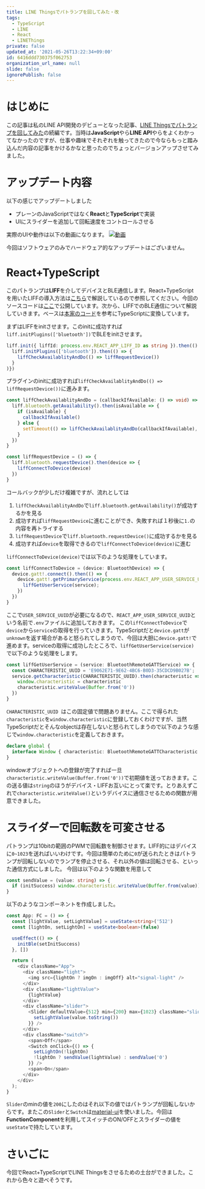 ```yaml
---
title: LINE Thingsでパトランプを回してみた・改
tags:
  - TypeScript
  - LINE
  - React
  - LINEThings
private: false
updated_at: '2021-05-26T13:22:34+09:00'
id: 6416ddd730375f062753
organization_url_name: null
slide: false
ignorePublish: false
---
```

# はじめに
この記事は私のLINE API開発のデビューとなった記事、[LINE Thingsでパトランプを回してみた](https://qiita.com/ufoo68/items/63dc64958cddd6bfb36a)の続編です。当時は**JavaScript**やら**LINE API**やらをよくわかってなかったのですが、仕事や趣味でそれぞれを触ってきたので今ならもっと踏み込んだ内容の記事をかけるかなと思ったのでちょっとバージョンアップさせてみました。

# アップデート内容
以下の感じでアップデートしました

- プレーンのJavaScriptではなく**React**と**TypeScript**で実装
- UIにスライダーを追加して回転速度をコントロールさせる

実際のUIや動作は以下の動画になります。
[![動画](http://img.youtube.com/vi/4uf0cAiVIwo/0.jpg)](https://www.youtube.com/watch?v=4uf0cAiVIwo)

今回はソフトウェアのみでハードウェア的なアップデートはございません。

# React+TypeScript
このパトランプは**LIFF**を介してデバイスとBLE通信します。React+TypeScriptを用いたLIFFの導入方法は[こちら](https://qiita.com/ufoo68/items/3e6ff0613ebd87a8edd9)で解説しているので参照してください。今回のソースコードは[ここ](https://github.com/ufoo68/react-signal-light)で公開しています。次から、LIFFでのBLE通信について解説していきます。ベースは[本家のコード](https://github.com/line/line-things-starter)を参考にTypeScriptに変換しています。

まずはLIFFをinitさせます。このinitに成功すれば`liff.initPlugins(['bluetooth'])`でBLEをinitさせます。

```typescript
liff.init({ liffId: process.env.REACT_APP_LIFF_ID as string }).then(() => {
  liff.initPlugins(['bluetooth']).then(() => {
    liffCheckAvailablityAndDo(() => liffRequestDevice())
  }
)})

```

プラグインのinitに成功すれば`liffCheckAvailablityAndDo(() => liffRequestDevice())`に進みます。

```typescript
const liffCheckAvailablityAndDo = (callbackIfAvailable: () => void) => {
  liff.bluetooth.getAvailability().then(isAvailable => {
    if (isAvailable) {
      callbackIfAvailable()
    } else {
      setTimeout(() => liffCheckAvailablityAndDo(callbackIfAvailable), 10000)
    }
  })
}

const liffRequestDevice = () => {
  liff.bluetooth.requestDevice().then(device => {
    liffConnectToDevice(device)
  })
}
```

コールバックが少しだけ複雑ですが、流れとしては

1. `liffCheckAvailablityAndDo`で`liff.bluetooth.getAvailability()`が成功するかを見る
2. 成功すれば`liffRequestDevice`に進むことができ、失敗すれば１秒後に`1.`の内容を再トライする
3. `liffRequestDevice`で`liff.bluetooth.requestDevice()`に成功するかを見る
4. 成功すれば`device`を取得できるので`liffConnectToDevice(device)`に進む

`liffConnectToDevice(device)`では以下のような処理をしています。

```typescript
const liffConnectToDevice = (device: BluetoothDevice) => {
  device.gatt!.connect().then(() => {
    device.gatt!.getPrimaryService(process.env.REACT_APP_USER_SERVICE_UUID as string).then(service => {
      liffGetUserService(service);
    })
  })
}
```

ここで`USER_SERVICE_UUID`が必要になるので、`REACT_APP_USER_SERVICE_UUID`という名前で`.env`ファイルに追加しておきます。
この`liffConnectToDevice`で`device`から`service`の取得を行っていきます。TypeScriptだと`device.gatt`が`unknown`を返す場合があると怒られてしまうので、今回は大胆に`device.gatt!`で進めます。serviceの取得に成功したところで、`liffGetUserService(service)`で以下のような処理をします。

```typescript
const liffGetUserService = (service: BluetoothRemoteGATTService) => {
  const CHARACTERISTIC_UUID = 'E9062E71-9E62-4BC6-B0D3-35CDCD9B027B';
  service.getCharacteristic(CHARACTERISTIC_UUID).then(characteristic => {
    window.characteristic = characteristic
    characteristic.writeValue(Buffer.from('0'))
  })
}
```

`CHARACTERISTIC_UUID `はこの固定値で問題ありません。ここで得られた`characteristic`を`window.characteristic`に登録しておくわけですが、当然TypeScriptだとそんなobjectは存在しないと怒られてしまうので以下のような感じで`window.characteristic`を定義しておきます。

```typescript
declare global {
  interface Window { characteristic: BluetoothRemoteGATTCharacteristic }
}
```

windowオブジェクトへの登録が完了すれば一旦`characteristic.writeValue(Buffer.from('0'))`で初期値を送っておきます。この送る値は`string`のほうがデバイス・LIFFお互いにとって楽です。とりあえずこれで`characteristic.writeValue()`というデバイスに通信させるための関数が用意できました。

# スライダーで回転数を可変させる
パトランプは10bitの範囲のPWMで回転数を制御させます。LIFF的にはデバイスに`0~1023`を送ればいいわけです。今回は簡単のために`0`が送られたときはパトランプが回転しないのでランプを停止させる、それ以外の値は回転させる、といった通信方式にしました。
今回は以下のような関数を用意して

```typescript
const sendValue = (value: string) => {
  if (initSuccess) window.characteristic.writeValue(Buffer.from(value))
}
```

以下のようなコンポーネントを作成しました。

```typescript
const App: FC = () => {
  const [lightValue, setLightValue] = useState<string>('512')
  const [lightOn, setLightOn] = useState<boolean>(false)

  useEffect(() => {
    initBle(setInitSuccess)
  }, [])

  return (
    <div className="App">
      <div className="light">
        <img src={lightOn ? imgOn : imgOff} alt="signal-light" />
      </div>
      <div className="lightValue">
        {lightValue}
      </div>
      <div className="slider">
        <Slider defaultValue={512} min={200} max={1023} className="sliderBar" onChange={(_, value) => {
          setLightValue(value.toString())
        }} />
      </div>
      <div className="switch">
        <span>Off</span>
        <Switch onClick={() => {
          setLightOn(!lightOn)
          !lightOn ? sendValue(lightValue) : sendValue('0')
        }} />
        <span>On</span>
      </div>
    </div>
  );
}
```

`Slider`のminの値を`200`にしたのはそれ以下の値ではパトランプが回転しないからです。またこの`Slider`と`Switch`は[material-ui](https://material-ui.com/)を使いました。今回は**FunctionComponent**を利用してスイッチのON/OFFとスライダーの値を`useState`で持たしています。

# さいごに
今回でReact+TypeScriptでLINE Thingsをさせるための土台ができました。これから色々と遊べそうです。
